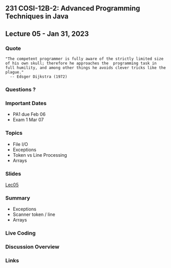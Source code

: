 ## 231 COSI-12B-2: Advanced Programming Techniques in Java

## Lecture 05 - Jan 31, 2023

### Quote

```text
"The competent programmer is fully aware of the strictly limited size of his own skull; therefore he approaches the  programming task in full humility, and among other things he avoids clever tricks like the plague."
  -- Edsger Dijkstra (1972) 
```

### Questions ? 

### Important Dates

* PA1 due Feb 06
* Exam 1 Mar 07

### Topics

* File I/O
* Exceptions
* Token vs Line Processing
* Arrays

### Slides
[Lec05](Lec05.pdf)

### Summary
* Exceptions
* Scanner token / line
* Arrays

### Live Coding


### Discussion Overview


### Links
